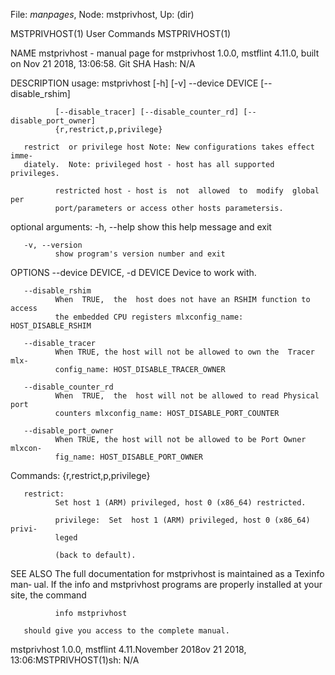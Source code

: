 File: *manpages*,  Node: mstprivhost,  Up: (dir)

MSTPRIVHOST(1)                   User Commands                  MSTPRIVHOST(1)



NAME
       mstprivhost - manual page for mstprivhost 1.0.0, mstflint 4.11.0, built
       on Nov 21 2018, 13:06:58. Git SHA Hash: N/A

DESCRIPTION
       usage: mstprivhost [-h] [-v] --device DEVICE [--disable_rshim]

              [--disable_tracer] [--disable_counter_rd] [--disable_port_owner]
              {r,restrict,p,privilege}

       restrict  or privilege host Note: New configurations takes effect imme‐
       diately.  Note: privileged host - host has all supported privileges.

              restricted host - host is  not  allowed  to  modify  global  per
              port/parameters or access other hosts parametersis.

   optional arguments:
       -h, --help
              show this help message and exit

       -v, --version
              show program's version number and exit

OPTIONS
       --device DEVICE, -d DEVICE
              Device to work with.

       --disable_rshim
              When  TRUE,  the  host does not have an RSHIM function to access
              the embedded CPU registers mlxconfig_name: HOST_DISABLE_RSHIM

       --disable_tracer
              When TRUE, the host will not be allowed to own the  Tracer  mlx‐
              config_name: HOST_DISABLE_TRACER_OWNER

       --disable_counter_rd
              When  TRUE,  the  host will not be allowed to read Physical port
              counters mlxconfig_name: HOST_DISABLE_PORT_COUNTER

       --disable_port_owner
              When TRUE, the host will not be allowed to be Port Owner mlxcon‐
              fig_name: HOST_DISABLE_PORT_OWNER

   Commands:
              {r,restrict,p,privilege}

       restrict:
              Set host 1 (ARM) privileged, host 0 (x86_64) restricted.

              privilege:  Set  host 1 (ARM) privileged, host 0 (x86_64) privi‐
              leged

              (back to default).

SEE ALSO
       The full documentation for mstprivhost is maintained as a Texinfo  man‐
       ual.   If  the  info and mstprivhost programs are properly installed at
       your site, the command

              info mstprivhost

       should give you access to the complete manual.



mstprivhost 1.0.0, mstflint 4.11.November 2018ov 21 2018, 13:06:MSTPRIVHOST(1)sh: N/A

